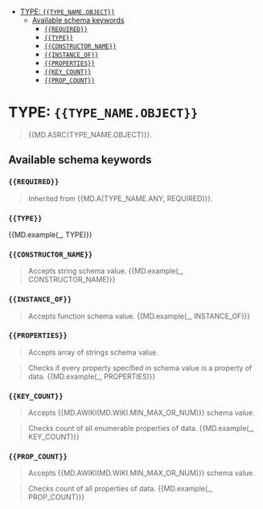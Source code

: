 - [TYPE: `{{TYPE_NAME.OBJECT}}`](#type-typenameobject)
  - [Available schema keywords](#available-schema-keywords)
    - [`{{REQUIRED}}`](#required)
    - [`{{TYPE}}`](#type)
    - [`{{CONSTRUCTOR_NAME}}`](#constructorname)
    - [`{{INSTANCE_OF}}`](#instanceof)
    - [`{{PROPERTIES}}`](#properties)
    - [`{{KEY_COUNT}}`](#keycount)
    - [`{{PROP_COUNT}}`](#propcount)

# TYPE: `{{TYPE_NAME.OBJECT}}`
> {{MD.ASRC(TYPE_NAME.OBJECT)}}.

## Available schema keywords
### `{{REQUIRED}}`
> Inherited from {{MD.A(TYPE_NAME.ANY, REQUIRED)}}.

### `{{TYPE}}`
{{MD.example(_, TYPE)}}

### `{{CONSTRUCTOR_NAME}}`
> Accepts string schema value.
{{MD.example(_, CONSTRUCTOR_NAME)}}

### `{{INSTANCE_OF}}`
> Accepts function schema value.
{{MD.example(_, INSTANCE_OF)}}

### `{{PROPERTIES}}`
> Accepts array of strings schema value.

> Checks if every property specified in schema value is a property of data.
{{MD.example(_, PROPERTIES)}}

### `{{KEY_COUNT}}`
> Accepts {{MD.AWIKI(MD.WIKI.MIN_MAX_OR_NUM)}} schema value.

> Checks count of all enumerable properties of data.
{{MD.example(_, KEY_COUNT)}}

### `{{PROP_COUNT}}`
> Accepts {{MD.AWIKI(MD.WIKI.MIN_MAX_OR_NUM)}} schema value.

> Checks count of all properties of data.
{{MD.example(_, PROP_COUNT)}}
